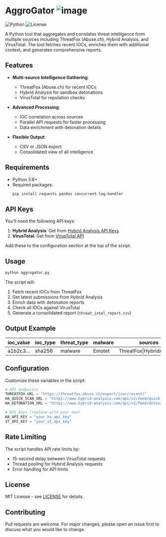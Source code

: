 
# AggroGator     ![image](https://github.com/user-attachments/assets/eb795fbb-4954-41ae-8fbe-61a449be20bb)

![Python](https://img.shields.io/badge/python-3.8+-blue.svg)
![License](https://img.shields.io/badge/license-MIT-green.svg)

A Python tool that aggregates and correlates threat intelligence from multiple sources including ThreatFox (Abuse.ch), Hybrid Analysis, and VirusTotal. The tool fetches recent IOCs, enriches them with additional context, and generates comprehensive reports.

## Features

- **Multi-source Intelligence Gathering**:
  - ThreatFox (Abuse.ch) for recent IOCs
  - Hybrid Analysis for sandbox detonations
  - VirusTotal for reputation checks

- **Advanced Processing**:
  - IOC correlation across sources
  - Parallel API requests for faster processing
  - Data enrichment with detonation details

- **Flexible Output**:
  - CSV or JSON export
  - Consolidated view of all intelligence

## Requirements

- Python 3.8+
- Required packages:
  ```bash
  pip install requests pandas concurrent-log-handler
  ```

## API Keys

You'll need the following API keys:

1. **Hybrid Analysis**: Get from [Hybrid Analysis API Keys](https://www.hybrid-analysis.com/apikeys)
2. **VirusTotal**: Get from [VirusTotal API](https://www.virustotal.com/gui/my-apikey)

Add these to the configuration section at the top of the script.

## Usage

```bash
python aggrogator.py
```

The script will:
1. Fetch recent IOCs from ThreatFox
2. Get latest submissions from Hybrid Analysis
3. Enrich data with detonation reports
4. Check all IOCs against VirusTotal
5. Generate a consolidated report (`threat_intel_report.csv`)

## Output Example

| ioc_value | ioc_type | threat_type | malware | sources | malicious | reputation |
|-----------|----------|-------------|---------|---------|-----------|------------|
| a1b2c3... | sha256   | malware     | Emotet  | ThreatFox\|HybridAnalysis | 58 | 85 |

## Configuration

Customize these variables in the script:

```python
# API endpoints
THREATFOX_URL = "https://threatfox.abuse.ch/export/json/recent/"
HA_QUICK_SCAN_URL = "https://www.hybrid-analysis.com/api/v2/feed/quick-scan"
HA_DETONATION_URL = "https://www.hybrid-analysis.com/api/v2/feed/detonation/{}"

# API keys (replace with your own)
HA_API_KEY = "your_ha_api_key"
VT_API_KEY = "your_vt_api_key"
```

## Rate Limiting

The script handles API rate limits by:
- 15-second delay between VirusTotal requests
- Thread pooling for Hybrid Analysis requests
- Error handling for API limits

## License

MIT License - see [LICENSE](LICENSE) for details.

## Contributing

Pull requests are welcome. For major changes, please open an issue first to discuss what you would like to change.

